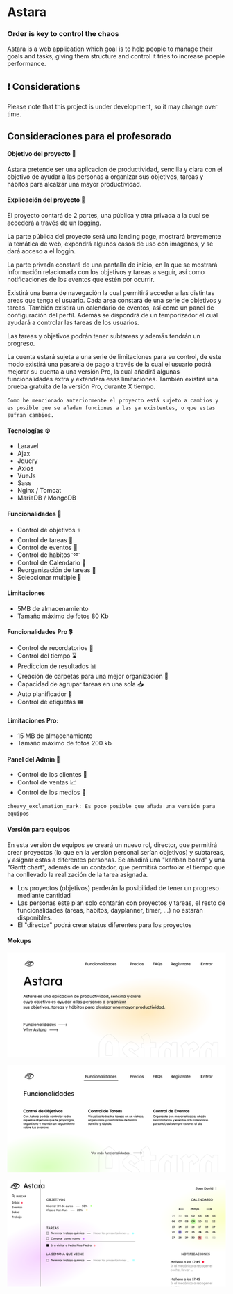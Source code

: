 # Astara
### Order is key to control the chaos 

[//]: [![N|Solid](https://cldup.com/dTxpPi9lDf.thumb.png)](https://github.com/JuanDavid13/Astara)

Astara is a web application which goal is to help people to manage their goals and tasks, giving them structure and control it tries to increase poeple performance.

## :heavy_exclamation_mark: Considerations
Please note that this project is under development, so it may change over time.


## Consideraciones para el profesorado
#### Objetivo del proyecto :dart:
Astara pretende ser una aplicacion de productividad, sencilla y clara con el objetivo de ayudar a las personas a organizar sus objetivos, tareas y hábitos para alcalzar una mayor productividad.

#### Explicación del proyecto :page_facing_up:
El proyecto contará de 2 partes, una pública y otra privada a la cual se accederá a través de un logging.         

La parte pública del proyecto será una landing page, mostrará brevemente la temática de web, expondrá algunos casos de uso con imagenes, y se dará acceso a el loggin.

La parte privada constará de una pantalla de inicio, en la que se mostrará información relacionada con los objetivos y tareas a seguir, así como notificaciones de los eventos que estén por ocurrir.

Existirá una barra de navegación la cual permitirá acceder a las distintas areas que tenga el usuario. Cada area constará de una serie de objetivos y tareas. También existirá un calendario de eventos, así como un panel de configuración del perfil. Además se dispondrá de un temporizador el cual ayudará a controlar las tareas de los usuarios.

Las tareas y objetivos podrán tener subtareas y además tendrán un progreso.

La cuenta estará sujeta a una serie de limitaciones para su control, de este modo existirá una pasarela de pago a través de la cual el usuario podrá mejorar su cuenta a una versión Pro, la cual añadirá algunas funcionalidades extra y extenderá esas limitaciones. También existirá una prueba gratuita de la versión Pro, durante X tiempo.

`Como he mencionado anteriormente el proyecto está sujeto a cambios y es posible que se añadan funciones a las ya existentes, o que estas sufran cambios.`

#### Tecnologías :gear:
* Laravel
* Ajax
* Jquery
* Axios
* VueJs
* Sass
* Nginx / Tomcat
* MariaDB / MongoDB


#### Funcionalidades :wrench:
* Control de objetivos :star:
* Control de tareas :memo:
* Control de eventos :date:
* Control de habitos :loop:
* Control de Calendario :calendar:
* Reorganización de tareas :twisted_rightwards_arrows:
* Seleccionar multiple :grapes:

#### Limitaciones
* 5MB de almacenamiento
* Tamaño máximo de fotos 80 Kb

#### Funcionalidades Pro :heavy_dollar_sign:
* Control de recordatorios :bell:
* Control del tiempo :hourglass:
* Prediccion de resultados :bar_chart:
* Creación de carpetas para una mejor organización :file_folder:
* Capacidad de agrupar tareas en una sola :inbox_tray:
* Auto planificador :robot:
* Control de etiquetas :tickets:

#### Limitaciones Pro:
* 15 MB de almacenamiento
* Tamaño máximo de fotos 200 kb

#### Panel del Admin :key:
* Control de los clientes :busts_in_silhouette:
* Control de ventas :chart_with_upwards_trend:
* Control de los medios :floppy_disk:

`:heavy_exclamation_mark: Es poco posible que añada una versión para equipos`

#### Versión para equipos
En esta versión de equipos se creará un nuevo rol, director, que permitirá crear proyectos (lo que en la versión personal serían objetivos) y subtareas, y asignar estas a diferentes personas. Se añadirá una "kanban board" y una "Gantt chart", además de un contador, que permitirá controlar el tiempo que ha conllevado la realización de la tarea asignada.

* Los proyectos (objetivos) perderán la posibilidad de tener un progreso mediante cantidad
* Las personas este plan solo contarán con proyectos y tareas, el resto de funcionalidades (areas, habitos, dayplanner, timer, ...) no estarán disponibles.
* El "director" podrá crear status diferentes para los proyectos

#### Mokups 
![Landing](https://github.com/JuanDavid13/Astara/blob/main/images/Screenshot%20from%202021-03-30%2013-53-06.png)

![Funcionalidades](https://github.com/JuanDavid13/Astara/blob/main/images/Screenshot%20from%202021-03-30%2013-49-35.png)

![DashBoard](https://github.com/JuanDavid13/Astara/blob/main/images/Screenshot%20from%202021-03-30%2013-50-12.png)
